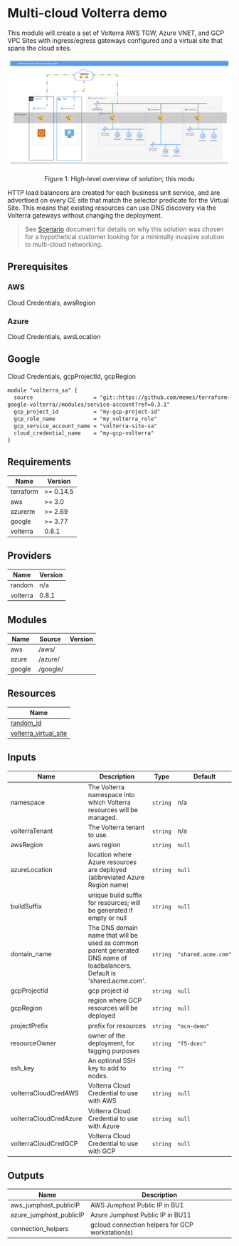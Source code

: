 # Multi-cloud Volterra demo

<!-- spell-checker: ignore volterra markdownlint tfvars -->
This module will create a set of Volterra AWS TGW, Azure VNET, and GCP VPC Sites
with ingress/egress gateways configured and a virtual site that spans the cloud
sites.

![multi-cloud-volterra-hla.png](images/multi-cloud-volterra-hla.png)
<!-- markdownlint-disable no-inline-html -->
<p align="center">Figure 1: High-level overview of solution; this modu</p>
<!-- markdownlint-enable no-inline-html -->

HTTP load balancers are created for each business unit service, and are advertised
on every CE site that match the selector predicate for the Virtual Site. This means
that existing resources can use DNS discovery via the Volterra gateways without
changing the deployment.

> See [Scenario](SCENARIO.md) document for details on why this solution was chosen
> for a hypothetical customer looking for a minimally invasive solution
> to multi-cloud networking.

## Prerequisites

### AWS

Cloud Credentials, awsRegion

### Azure

Cloud Credentials, awsLocation

## Google

Cloud Credentials, gcpProjectId, gcpRegion

```hcl
module "volterra_sa" {
  source                   = "git::https://github.com/memes/terraform-google-volterra//modules/service-account?ref=0.3.1"
  gcp_project_id           = "my-gcp-project-id"
  gcp_role_name            = "my_volterra_role"
  gcp_service_account_name = "volterra-site-sa"
  cloud_credential_name    = "my-gcp-volterra"
}
```

<!-- markdownlint-disable no-inline-html -->
<!-- BEGINNING OF PRE-COMMIT-TERRAFORM DOCS HOOK -->
## Requirements

| Name | Version |
|------|---------|
| terraform | >= 0.14.5 |
| aws | >= 3.0 |
| azurerm | >= 2.69 |
| google | >= 3.77 |
| volterra | 0.8.1 |

## Providers

| Name | Version |
|------|---------|
| random | n/a |
| volterra | 0.8.1 |

## Modules

| Name | Source | Version |
|------|--------|---------|
| aws | ./aws/ |  |
| azure | ./azure/ |  |
| google | ./google/ |  |

## Resources

| Name |
|------|
| [random_id](https://registry.terraform.io/providers/hashicorp/random/latest/docs/resources/id) |
| [volterra_virtual_site](https://registry.terraform.io/providers/volterraedge/volterra/0.8.1/docs/resources/virtual_site) |

## Inputs

| Name | Description | Type | Default | Required |
|------|-------------|------|---------|:--------:|
| namespace | The Volterra namespace into which Volterra resources will be managed. | `string` | n/a | yes |
| volterraTenant | The Volterra tenant to use. | `string` | n/a | yes |
| awsRegion | aws region | `string` | `null` | no |
| azureLocation | location where Azure resources are deployed (abbreviated Azure Region name) | `string` | `null` | no |
| buildSuffix | unique build suffix for resources; will be generated if empty or null | `string` | `null` | no |
| domain\_name | The DNS domain name that will be used as common parent generated DNS name of<br>loadbalancers. Default is 'shared.acme.com'. | `string` | `"shared.acme.com"` | no |
| gcpProjectId | gcp project id | `string` | `null` | no |
| gcpRegion | region where GCP resources will be deployed | `string` | `null` | no |
| projectPrefix | prefix for resources | `string` | `"mcn-demo"` | no |
| resourceOwner | owner of the deployment, for tagging purposes | `string` | `"f5-dcec"` | no |
| ssh\_key | An optional SSH key to add to nodes. | `string` | `""` | no |
| volterraCloudCredAWS | Volterra Cloud Credential to use with AWS | `string` | `null` | no |
| volterraCloudCredAzure | Volterra Cloud Credential to use with Azure | `string` | `null` | no |
| volterraCloudCredGCP | Volterra Cloud Credential to use with GCP | `string` | `null` | no |

## Outputs

| Name | Description |
|------|-------------|
| aws\_jumphost\_publicIP | AWS Jumphost Public IP in BU1 |
| azure\_jumphost\_publicIP | Azure Jumphost Public IP in BU11 |
| connection\_helpers | gcloud connection helpers for GCP workstation(s) |
<!-- END OF PRE-COMMIT-TERRAFORM DOCS HOOK -->
<!-- markdownlint-enable no-inline-html -->

